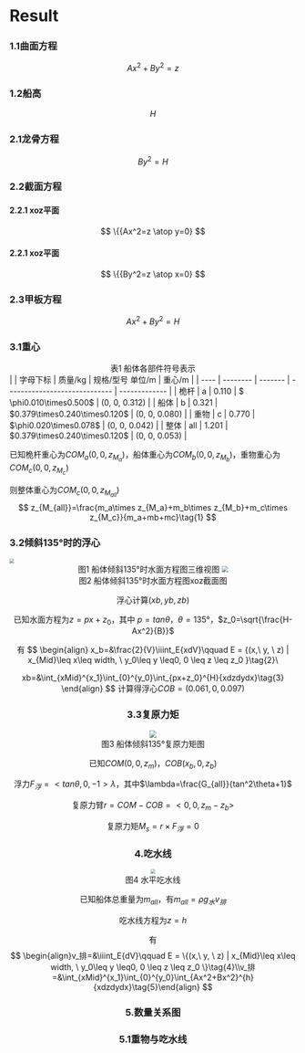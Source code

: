 # Result

### 1.1曲面方程

$$
Ax^2+By^2=z
$$

### 1.2船高

$$
H
$$

### 2.1龙骨方程

$$
By^2=H
$$

### 2.2截面方程

#### 	2.2.1 xoz平面

$$
\{{Ax^2=z \atop y=0}
$$

#### 	2.2.1 xoz平面

$$
\{{By^2=z \atop x=0}
$$

### 2.3甲板方程

$$
Ax^2+By^2=H
$$

### 3.1重心

<center>表1 船体各部件符号表示</center>
|      | 字母下标 | 质量/kg | 规格/型号 单位/m              | 重心/m        |
| ---- | -------- | ------- | ----------------------------- | ------------- |
| 桅杆 | a        | 0.110   | $ \phi0.010\times0.500$       | (0, 0, 0.312) |
| 船体 | b        | 0.321   | $0.379\times0.240\times0.120$ | (0, 0, 0.080) |
| 重物 | c        | 0.770   | $\phi0.020\times0.078$        | (0, 0, 0.042) |
| 整体 | all      | 1.201   | $0.379\times0.240\times0.120$ | (0, 0, 0.053) |

已知桅杆重心为$COM_a(0,0,z_{M_a})$，船体重心为$COM_b(0,0,z_{M_b})$，重物重心为$COM_c(0,0,z_{M_c})$

则整体重心为$COM_c(0,0,z_{M_{all}})$
$$
z_{M_{all}}=\frac{m_a\times z_{M_a}+m_b\times z_{M_b}+m_c\times z_{M_c}}{m_a+mb+mc}\tag{1}
$$

### 3.2倾斜135°时的浮心

<img src="F:\机器人学院资料\Homework\MADE_Project\MADE_PRO_1_Boat Design\答辩待用图片\135°水面.jpg" style="zoom:50%;" />

<center>图1 船体倾斜135°时水面方程图三维视图
<img src="F:\机器人学院资料\Homework\MADE_Project\MADE_PRO_1_Boat Design\答辩待用图片\135°xoz平面图.png" style="zoom: 67%;" />

<center>图2 船体倾斜135°时水面方程图xoz截面图

浮心计算$(xb, yb, zb)$

已知水面方程为$z=px+z_0$，其中 $p=tan\theta$，$\theta=135°$，$z_0=\sqrt{\frac{H-Ax^2}{B}}$

有
$$
\begin{align}
x_b=&\frac{2}{V}\iiint_E{xdV}\qquad E = \{(x,\ y, \ z) | x_{Mid}\leq x\leq width, \ y_0\leq y \leq0, 0 \leq z \leq z_0 \}\tag{2}\\

xb=&\int_{xMid}^{x_1}\int_{0}^{y_0}\int_{px+z_0}^{H}{xdzdydx}\tag{3}
\end{align}
$$
计算得浮心$COB=(0.061, 0, 0.097)$

### 3.3复原力矩

<img src="F:\机器人学院资料\Homework\MADE_Project\MADE_PRO_1_Boat Design\答辩待用图片\135°复原力矩图.png" style="zoom: 80%;" />

<center>图3 船体倾斜135°复原力矩图

已知$COM(0,0,z_m)$，$COB(x_b,0,z_b)$

浮力$F_浮=<tan\theta,0,-1>\lambda$，其中$\lambda=\frac{G_{all}}{tan^2\theta+1}$

复原力臂$r=COM-COB=<0,0,z_m-z_b>$

复原力矩$M_s=r\times F_浮=0$

### 4.吃水线

<img src="F:\机器人学院资料\Homework\MADE_Project\MADE_PRO_1_Boat Design\答辩待用图片\水平吃水线.png" style="zoom: 50%;" />

<center>图4 水平吃水线

已知船体总重量为$m_{all}$，有$m_{all}=\rho g_水 v_排$

吃水线方程为$z=h$

有
$$
\begin{align}v_排=&\iiint_E{dV}\qquad E = \{(x,\ y, \ z) | x_{Mid}\leq x\leq width, \ y_0\leq y \leq0, 0 \leq z \leq z_0 \}\tag{4}\\v_排=&\int_{xMid}^{x_1}\int_{0}^{y_0}\int_{Ax^2+Bx^2}^{h}{xdzdydx}\tag{5}\end{align}
$$

### 5.数量关系图

### 5.1重物与吃水线

